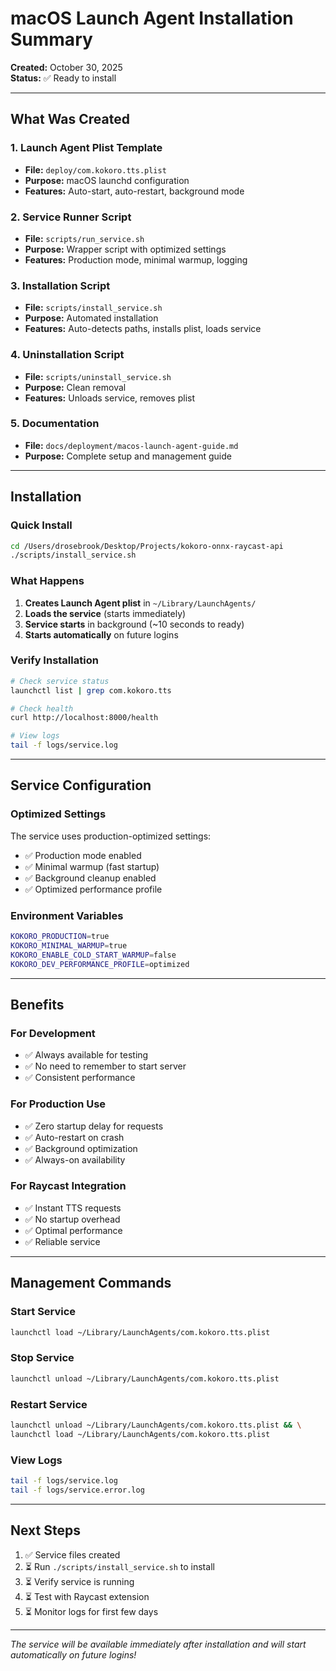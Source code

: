 # macOS Launch Agent Installation Summary

**Created:** October 30, 2025  
**Status:** ✅ Ready to install

---

## What Was Created

### 1. Launch Agent Plist Template
- **File:** `deploy/com.kokoro.tts.plist`
- **Purpose:** macOS launchd configuration
- **Features:** Auto-start, auto-restart, background mode

### 2. Service Runner Script
- **File:** `scripts/run_service.sh`
- **Purpose:** Wrapper script with optimized settings
- **Features:** Production mode, minimal warmup, logging

### 3. Installation Script
- **File:** `scripts/install_service.sh`
- **Purpose:** Automated installation
- **Features:** Auto-detects paths, installs plist, loads service

### 4. Uninstallation Script
- **File:** `scripts/uninstall_service.sh`
- **Purpose:** Clean removal
- **Features:** Unloads service, removes plist

### 5. Documentation
- **File:** `docs/deployment/macos-launch-agent-guide.md`
- **Purpose:** Complete setup and management guide

---

## Installation

### Quick Install

```bash
cd /Users/drosebrook/Desktop/Projects/kokoro-onnx-raycast-api
./scripts/install_service.sh
```

### What Happens

1. **Creates Launch Agent plist** in `~/Library/LaunchAgents/`
2. **Loads the service** (starts immediately)
3. **Service starts** in background (~10 seconds to ready)
4. **Starts automatically** on future logins

### Verify Installation

```bash
# Check service status
launchctl list | grep com.kokoro.tts

# Check health
curl http://localhost:8000/health

# View logs
tail -f logs/service.log
```

---

## Service Configuration

### Optimized Settings

The service uses production-optimized settings:
- ✅ Production mode enabled
- ✅ Minimal warmup (fast startup)
- ✅ Background cleanup enabled
- ✅ Optimized performance profile

### Environment Variables

```bash
KOKORO_PRODUCTION=true
KOKORO_MINIMAL_WARMUP=true
KOKORO_ENABLE_COLD_START_WARMUP=false
KOKORO_DEV_PERFORMANCE_PROFILE=optimized
```

---

## Benefits

### For Development
- ✅ Always available for testing
- ✅ No need to remember to start server
- ✅ Consistent performance

### For Production Use
- ✅ Zero startup delay for requests
- ✅ Auto-restart on crash
- ✅ Background optimization
- ✅ Always-on availability

### For Raycast Integration
- ✅ Instant TTS requests
- ✅ No startup overhead
- ✅ Optimal performance
- ✅ Reliable service

---

## Management Commands

### Start Service
```bash
launchctl load ~/Library/LaunchAgents/com.kokoro.tts.plist
```

### Stop Service
```bash
launchctl unload ~/Library/LaunchAgents/com.kokoro.tts.plist
```

### Restart Service
```bash
launchctl unload ~/Library/LaunchAgents/com.kokoro.tts.plist && \
launchctl load ~/Library/LaunchAgents/com.kokoro.tts.plist
```

### View Logs
```bash
tail -f logs/service.log
tail -f logs/service.error.log
```

---

## Next Steps

1. ✅ Service files created
2. ⏳ Run `./scripts/install_service.sh` to install
3. ⏳ Verify service is running
4. ⏳ Test with Raycast extension
5. ⏳ Monitor logs for first few days

---

*The service will be available immediately after installation and will start automatically on future logins!*





